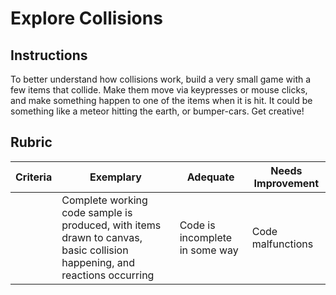 # Explore Collisions

## Instructions

To better understand how collisions work, build a very small game with a few items that collide. Make them move via keypresses or mouse clicks, and make something happen to one of the items when it is hit. It could be something like a meteor hitting the earth, or bumper-cars. Get creative!

## Rubric

| Criteria | Exemplary                                                                                                                | Adequate                       | Needs Improvement |
| -------- | ------------------------------------------------------------------------------------------------------------------------ | ------------------------------ | ----------------- |
|          | Complete working code sample is produced, with items drawn to canvas, basic collision happening, and reactions occurring | Code is incomplete in some way | Code malfunctions |
